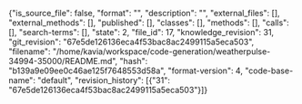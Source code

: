 {"is_source_file": false, "format": "", "description": "", "external_files": [], "external_methods": [], "published": [], "classes": [], "methods": [], "calls": [], "search-terms": [], "state": 2, "file_id": 17, "knowledge_revision": 31, "git_revision": "67e5de126136eca4f53bac8ac2499115a5eca503", "filename": "/home/kavia/workspace/code-generation/weatherpulse-34994-35000/README.md", "hash": "b139a9e09ee0c46ae125f7648553d58a", "format-version": 4, "code-base-name": "default", "revision_history": [{"31": "67e5de126136eca4f53bac8ac2499115a5eca503"}]}